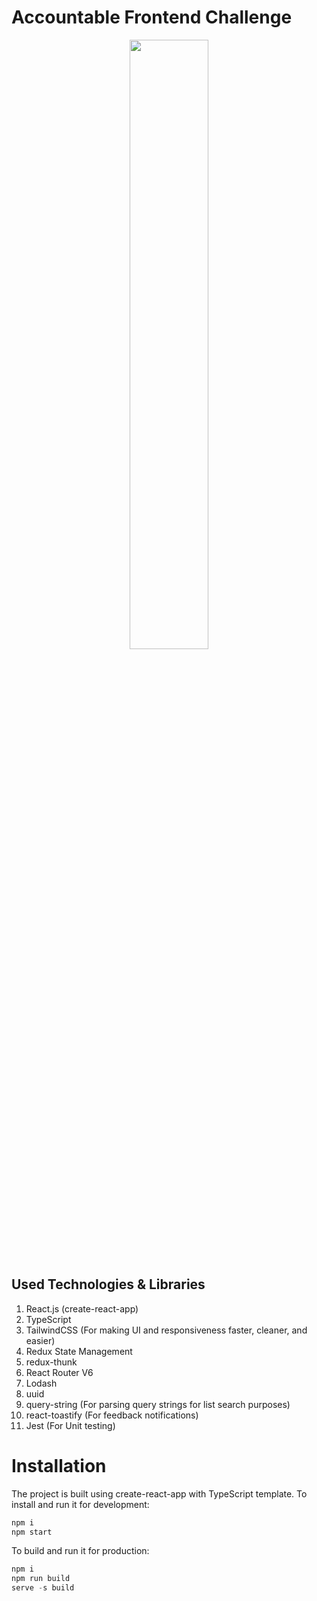 # Accountable Frontend Challenge 
<p align="center"> 
<img src="https://web.accountable.eu/logo-large@2x.png?b43f96fdefe6d415dfbd63ee70743e0a" style="width: 50%">
</p>

## Used Technologies & Libraries
1. React.js (create-react-app)
2. TypeScript
3. TailwindCSS (For making UI and responsiveness faster, cleaner, and easier)
4. Redux State Management
5. redux-thunk
6. React Router V6
7. Lodash
8. uuid
9. query-string (For parsing query strings for list search purposes)
10. react-toastify (For feedback notifications)
11. Jest (For Unit testing)


# Installation
The project is built using create-react-app with TypeScript template. To install and run it for development:
```javascript
npm i
npm start
```
To build and run it for production:
```javascript
npm i
npm run build
serve -s build
```
